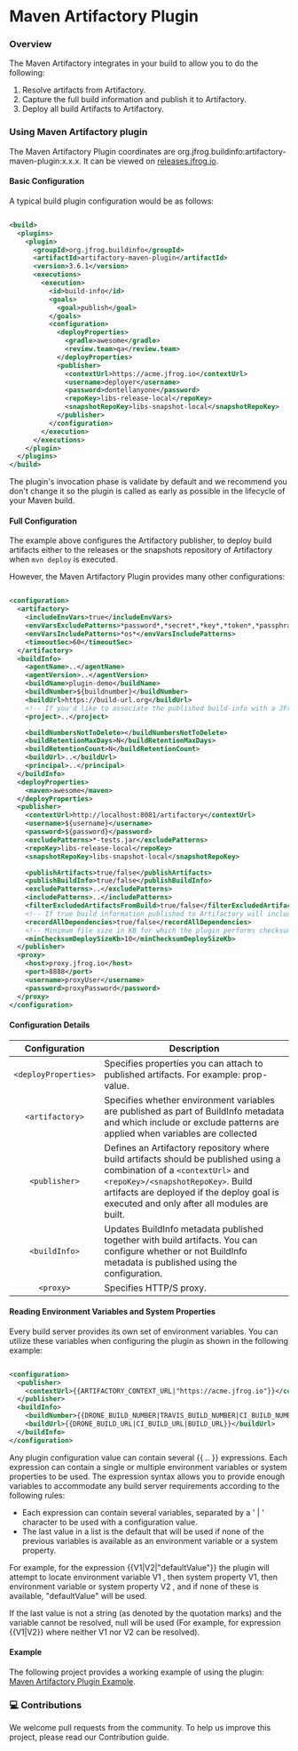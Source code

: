 # Maven Artifactory Plugin

### Overview

The Maven Artifactory integrates in your build to allow you to do the following:

1. Resolve artifacts from Artifactory.
2. Capture the full build information and publish it to Artifactory.
3. Deploy all build Artifacts to Artifactory.

### Using Maven Artifactory plugin

The Maven Artifactory Plugin coordinates are org.jfrog.buildinfo:artifactory-maven-plugin:x.x.x. It can be viewed on [releases.jfrog.io](https://releases.jfrog.io/artifactory/oss-release-local/org/jfrog/buildinfo/artifactory-maven-plugin).

#### Basic Configuration

A typical build plugin configuration would be as follows:

```xml

<build>
  <plugins>
    <plugin>
      <groupId>org.jfrog.buildinfo</groupId>
      <artifactId>artifactory-maven-plugin</artifactId>
      <version>3.6.1</version>
      <executions>
        <execution>
          <id>build-info</id>
          <goals>
            <goal>publish</goal>
          </goals>
          <configuration>
            <deployProperties>
              <gradle>awesome</gradle>
              <review.team>qa</review.team>
            </deployProperties>
            <publisher>
              <contextUrl>https://acme.jfrog.io</contextUrl>
              <username>deployer</username>
              <password>dontellanyone</password>
              <repoKey>libs-release-local</repoKey>
              <snapshotRepoKey>libs-snapshot-local</snapshotRepoKey>
            </publisher>
          </configuration>
        </execution>
      </executions>
    </plugin>
  </plugins>
</build>
```

The plugin's invocation phase is validate by default and we recommend you don't change it so the plugin is called as early as possible in the lifecycle of your Maven build.

#### Full Configuration

The example above configures the Artifactory publisher, to deploy build artifacts either to the releases or the snapshots repository of Artifactory when `mvn deploy` is executed.

However, the Maven Artifactory Plugin provides many other configurations:

```xml

<configuration>
  <artifactory>
    <includeEnvVars>true</includeEnvVars>
    <envVarsExcludePatterns>*password*,*secret*,*key*,*token*,*passphrase*</envVarsExcludePatterns>
    <envVarsIncludePatterns>*os*</envVarsIncludePatterns>
    <timeoutSec>60</timeoutSec>
  </artifactory>
  <buildInfo>
    <agentName>..</agentName>
    <agentVersion>..</agentVersion>
    <buildName>plugin-demo</buildName>
    <buildNumber>${buildnumber}</buildNumber>
    <buildUrl>https://build-url.org</buildUrl>
    <!-- If you'd like to associate the published build-info with a JFrog Project, add the project key here -->
    <project>..</project>

    <buildNumbersNotToDelete></buildNumbersNotToDelete>
    <buildRetentionMaxDays>N</buildRetentionMaxDays>
    <buildRetentionCount>N</buildRetentionCount>
    <buildUrl>..</buildUrl>
    <principal>..</principal>
  </buildInfo>
  <deployProperties>
    <maven>awesome</maven>
  </deployProperties>
  <publisher>
    <contextUrl>http://localhost:8081/artifactory</contextUrl>
    <username>${username}</username>
    <password>${password}</password>
    <excludePatterns>*-tests.jar</excludePatterns>
    <repoKey>libs-release-local</repoKey>
    <snapshotRepoKey>libs-snapshot-local</snapshotRepoKey>

    <publishArtifacts>true/false</publishArtifacts>
    <publishBuildInfo>true/false</publishBuildInfo>
    <excludePatterns>..</excludePatterns>
    <includePatterns>..</includePatterns>
    <filterExcludedArtifactsFromBuild>true/false</filterExcludedArtifactsFromBuild>
    <!-- If true build information published to Artifactory will include implicit project as well as build-time dependencies -->
    <recordAllDependencies>true/false</recordAllDependencies>
    <!-- Minimum file size in KB for which the plugin performs checksum deploy optimization. Default: 10. Set to 0 to disable uploading files with checksum that already exists in Artifactory. -->
    <minChecksumDeploySizeKb>10</minChecksumDeploySizeKb>
  </publisher>
  <proxy>
    <host>proxy.jfrog.io</host>
    <port>8888</port>
    <username>proxyUser</username>
    <password>proxyPassword</password>
  </proxy>
</configuration>
```

#### Configuration Details

|     Configuration    | Description                                                                                                                                                                                                                                              |
| :------------------: | -------------------------------------------------------------------------------------------------------------------------------------------------------------------------------------------------------------------------------------------------------- |
| `<deployProperties>` | Specifies properties you can attach to published artifacts. For example: prop-value.                                                                                                                                                                     |
|    `<artifactory>`   | Specifies whether environment variables are published as part of BuildInfo metadata and which include or exclude patterns are applied when variables are collected                                                                                       |
|     `<publisher>`    | Defines an Artifactory repository where build artifacts should be published using a combination of a `<contextUrl>` and `<repoKey>/<snapshotRepoKey>`. Build artifacts are deployed if the deploy goal is executed and only after all modules are built. |
|     `<buildInfo>`    | Updates BuildInfo metadata published together with build artifacts. You can configure whether or not BuildInfo metadata is published using the configuration.                                                                                            |
|       `<proxy>`      | Specifies HTTP/S proxy.                                                                                                                                                                                                                                  |

#### Reading Environment Variables and System Properties

Every build server provides its own set of environment variables. You can utilize these variables when configuring the plugin as shown in the following example:

```xml

<configuration>
  <publisher>
    <contextUrl>{{ARTIFACTORY_CONTEXT_URL|"https://acme.jfrog.io"}}</contextUrl>
  </publisher>
  <buildInfo>
    <buildNumber>{{DRONE_BUILD_NUMBER|TRAVIS_BUILD_NUMBER|CI_BUILD_NUMBER|BUILD_NUMBER|"333"}}</buildNumber>
    <buildUrl>{{DRONE_BUILD_URL|CI_BUILD_URL|BUILD_URL}}</buildUrl>
  </buildInfo>
</configuration>
```

Any plugin configuration value can contain several \{{ .. \}} expressions. Each expression can contain a single or multiple environment variables or system properties to be used. The expression syntax allows you to provide enough variables to accommodate any build server requirements according to the following rules:

* Each expression can contain several variables, separated by a ' | ' character to be used with a configuration value.
* The last value in a list is the default that will be used if none of the previous variables is available as an environment variable or a system property.

For example, for the expression \{{V1|V2|"defaultValue"\}} the plugin will attempt to locate environment variable V1 , then system property V1, then environment variable or system property V2 , and if none of these is available, "defaultValue" will be used.

If the last value is not a string (as denoted by the quotation marks) and the variable cannot be resolved, null will be used (For example, for expression \{{V1|V2\}} where neither V1 nor V2 can be resolved).

#### Example

The following project provides a working example of using the plugin: [Maven Artifactory Plugin Example](https://github.com/JFrog/project-examples/tree/master/artifactory-maven-plugin-example).

### 💻 Contributions

We welcome pull requests from the community. To help us improve this project, please read our Contribution guide.
